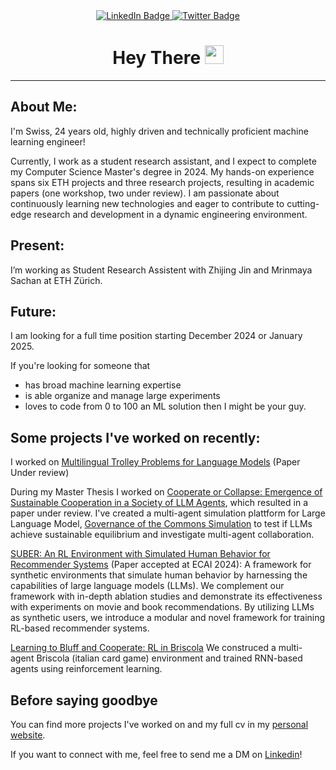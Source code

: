 <div id="header" align="center">
  <div id="badges">
    <a href="https://www.linkedin.com/in/giorgiopiatti/">
      <img src="https://img.shields.io/badge/LinkedIn-blue?style=for-the-badge&logo=linkedin&logoColor=white" alt="LinkedIn Badge"/>
    </a>
    <a href="https://x.com/giorgiopiatti">
      <img src="https://img.shields.io/badge/Twitter-blue?style=for-the-badge&logo=twitter&logoColor=white" alt="Twitter Badge"/>
    </a>
  </div>
  <h1>
    Hey There
    <img src="https://media.giphy.com/media/hvRJCLFzcasrR4ia7z/giphy.gif" width="30px"/>
  </h1>
</div>

---
## About Me:
I'm Swiss, 24 years old, highly driven and technically proficient machine learning engineer!

Currently, I work as a student research assistant, and I expect to complete my Computer Science  Master's degree in 2024.
My hands-on experience spans six ETH projects and three research projects, resulting in academic papers (one workshop, two under review). I am passionate about continuously learning new technologies and eager to contribute to cutting-edge research and development in a dynamic engineering environment.

## Present:
I’m working as Student Research Assistent with Zhijing Jin and Mrinmaya Sachan at ETH Zürich.

## Future:
I am looking for a full time position starting December 2024 or January 2025. 

If you're looking for someone that
- has broad machine learning expertise
- is able organize and manage large experiments
- loves to code from 0 to 100 an ML solution
then I might be your guy.

## Some projects I've worked on recently:

I worked on [Multilingual Trolley Problems for Language Models](https://arxiv.org/abs/2407.02273) (Paper Under review)

During my Master Thesis I worked on [Cooperate or Collapse: Emergence of Sustainable Cooperation in a Society of LLM Agents](https://arxiv.org/abs/2404.16698), which resulted in a paper under review. I've created a multi-agent simulation plattform for Large Language Model, [Governance of the Commons Simulation](https://github.com/giorgiopiatti/GovSim)  to test if LLMs achieve sustainable equilibrium and investigate multi-agent collaboration.


  
[SUBER: An RL Environment with Simulated Human Behavior for Recommender Systems](https://github.com/SUBER-Team/SUBER) (Paper accepted at ECAI 2024): A framework for synthetic environments that simulate human behavior by harnessing the capabilities of large language models (LLMs). We complement our framework with in-depth ablation studies and demonstrate its effectiveness with experiments on movie and book recommendations. By utilizing LLMs as synthetic users, we introduce a modular and novel framework for training RL-based recommender systems. 

[Learning to Bluff and Cooperate: RL in Briscola](https://github.com/TiCinesi/Learning-to-Bluff-and-Cooperate) We construced a multi-agent Briscola (italian card game) environment and trained RNN-based agents using  reinforcement learning.

## Before saying goodbye 

You can find more projects I've worked on and my full cv in my [personal website](https://robertoceraolo.com/).

If you want to connect with me, feel free to send me a DM on [Linkedin](https://www.linkedin.com/in/giorgiopiatti/)! 
